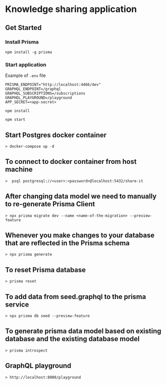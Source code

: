 # Knowledge sharing application

## Get Started

### Install Prisma
```
npm install -g prisma
```

### Start application

Example of `.env` file

```
PRISMA_ENDPOINT="http://localhost:4466/dev"
GRAPHQL_ENDPOINT=/graphql
GRAPHQL_SUBSCRIPTIONS=/subscriptions
GRAPHQL_PLAYGROUND=/playground
APP_SECRET=<app-secret>
```

```
npm install

npm start
```

## Start Postgres docker container
    > docker-compose up -d

## To connect to docker container from host machine
    >  psql postgresql://<user>:<password>@localhost:5432/share-it

## After changing data model we need to manually to re-generate Prisma Client
    > npx prisma migrate dev --name <name-of-the-migration> --preview-feature

## Whenever you make changes to your database that are reflected in the Prisma schema
    > npx prisma generate

## To reset Prisma database
    > prisma reset

## To add data from seed.graphql to the prisma service
    > npx prisma db seed --preview-feature

## To generate prisma data model based on existing database and the existing database model
    > prisma introspect

## GraphQL playground
    > http://localhost:8000/playground